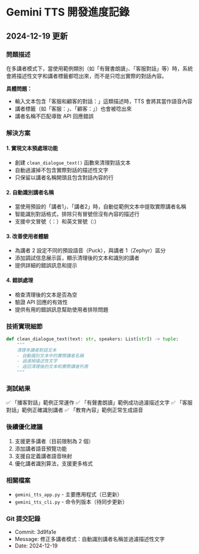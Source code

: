 # Gemini TTS 開發進度記錄

## 2024-12-19 更新

### 問題描述
在多講者模式下，當使用範例類別（如「有聲書朗讀」、「客服對話」等）時，系統會將描述性文字和講者標籤都唸出來，而不是只唸出實際的對話內容。

**具體問題：**
- 輸入文本包含「客服和顧客的對話：」這類描述時，TTS 會將其當作語音內容
- 講者標籤（如「客服：」、「顧客：」）也會被唸出來
- 講者名稱不匹配導致 API 回應錯誤

### 解決方案

#### 1. 實現文本預處理功能
- 創建 `clean_dialogue_text()` 函數來清理對話文本
- 自動過濾掉不包含實際對話的描述性文字
- 只保留以講者名稱開頭且包含對話內容的行

#### 2. 自動識別講者名稱
- 當使用預設的「講者1」、「講者2」時，自動從範例文本中提取實際講者名稱
- 智能識別對話格式，排除只有冒號但沒有內容的描述行
- 支援中文冒號（：）和英文冒號（:）

#### 3. 改善使用者體驗
- 為講者 2 設定不同的預設語音（Puck），與講者 1（Zephyr）區分
- 添加調試信息展示區，顯示清理後的文本和識別的講者
- 提供詳細的錯誤訊息和提示

#### 4. 錯誤處理
- 檢查清理後的文本是否為空
- 驗證 API 回應的有效性
- 提供有用的錯誤訊息幫助使用者排除問題

### 技術實現細節

```python
def clean_dialogue_text(text: str, speakers: List[str]) -> tuple:
    """
    清理多講者對話文本
    - 自動識別文本中的實際講者名稱
    - 過濾掉描述性文字
    - 返回清理後的文本和實際講者列表
    """
```

### 測試結果
✅ 「播客對話」範例正常運作
✅ 「有聲書朗讀」範例成功過濾描述文字
✅ 「客服對話」範例正確識別講者
✅ 「教育內容」範例正常生成語音

### 後續優化建議
1. 支援更多講者（目前限制為 2 個）
2. 添加講者語音預覽功能
3. 支援自定義講者語音映射
4. 優化講者識別算法，支援更多格式

### 相關檔案
- `gemini_tts_app.py` - 主要應用程式（已更新）
- `gemini_tts_cli.py` - 命令列版本（待同步更新）

### Git 提交記錄
- Commit: 3d9fa1e
- Message: 修正多講者模式：自動識別講者名稱並過濾描述性文字
- Date: 2024-12-19 
